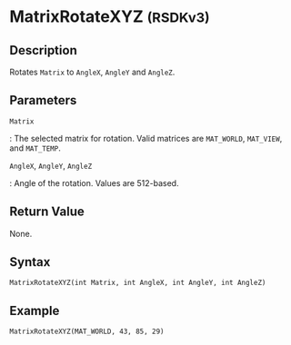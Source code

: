 # MatrixRotateXYZ <small>(RSDKv3)</small>

## Description
Rotates `Matrix` to `AngleX`, `AngleY` and `AngleZ`.

## Parameters
`Matrix`

:   The selected matrix for rotation. Valid matrices are `MAT_WORLD`, `MAT_VIEW`, and `MAT_TEMP`.

`AngleX`, `AngleY`, `AngleZ`

:   Angle of the rotation. Values are 512-based.

## Return Value
None.

## Syntax
```
MatrixRotateXYZ(int Matrix, int AngleX, int AngleY, int AngleZ)
```

## Example
```
MatrixRotateXYZ(MAT_WORLD, 43, 85, 29)
```